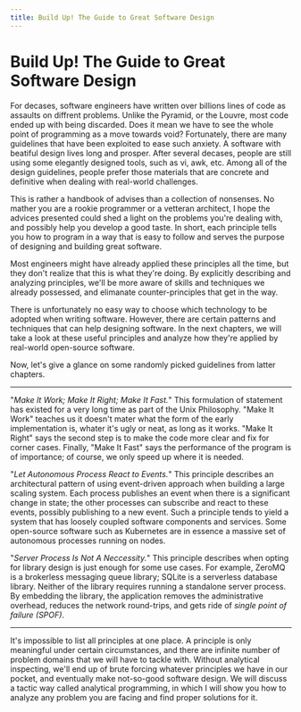 ```yaml
---
title: Build Up! The Guide to Great Software Design
---
```


# Build Up! The Guide to Great Software Design

For decases, software engineers have written over billions lines of code as assaults on diffrent problems. Unlike the Pyramid, or the Louvre, most code ended up with being discarded. Does it mean we have to see the whole point of programming as a move towards void? Fortunately, there are many guidelines that have been exploited to ease such anxiety. A software with beatiful design lives long and prosper. After several decases, people are still using some elegantly designed tools, such as vi, awk, etc. Among all of the design guidelines, people prefer those materials that are concrete and definitive when dealing with real-world challenges.

This is rather a handbook of advises than a collection of nonsenses. No mather you are a rookie programmer or a vetteran architect, I hope the advices presented could shed a light on the problems you're dealing with, and possibly help you develop a good taste. In short, each principle tells you how to program in a way that is easy to follow and serves the purpose of designing and building great software.

Most engineers might have already applied these principles all the time, but they don't realize that this is what they're doing. By explicitly describing and analyzing principles, we'll be more aware of skills and techniques we already possessed, and elimanate counter-principles that get in the way. 

There is unfortunately no easy way to choose which technology to be adopted when writing software. However, there are certain patterns and techniques that can help designing software.  In the next chapters, we will take a look at these useful principles and analyze how they're applied by real-world open-source software.

Now, let's give a glance on some randomly picked guidelines from latter chapters.

------

"*Make It Work; Make It Right; Make It Fast.*" This formulation of statement has existed for a very long time as part of the Unix Philosophy. "Make It Work" teaches us it doesn't mater what the form of the early implementation is, whater it's ugly or neat, as long as it works. "Make It Right" says the second step is to make the code more clear and fix for corner cases. Finally, "Make It Fast" says the performance of the program is of importance; of course, we only speed up where it is needed.

"*Let Autonomous Process React to Events.*" This principle describes an architectural pattern of using event-driven approach when building a large scaling system. Each process publishes an event when there is a significant change in state; the other processes can subscribe and react to these events, possibly publishing to a new event. Such a principle tends to yield a system that has loosely coupled software components and services. Some open-source software such as Kubernetes are in essence a massive set of autonomous processes running on nodes.

"*Server Process Is Not A Neccessity.*" This principle describes when opting for library design is just enough for some use cases. For example, ZeroMQ is a brokerless messaging queue library; SQLite is a serverless database library. Neither of the library requires running a standalone server process. By embedding the library, the application removes the administrative overhead, reduces the network round-trips, and gets ride of *single point of failure (SPOF)*.

------

It's impossible to list all principles at one place. A principle is only meaningful under certain circumstances, and there are infinite number of problem domains that we will have to tackle with. Without analytical inspecting, we'll end up of brute forcing whatever principles we have in our pocket, and eventually make not-so-good software design. We will discuss a tactic way called analytical programming, in which I will show you how to analyze any problem you are facing and find proper solutions for it.

